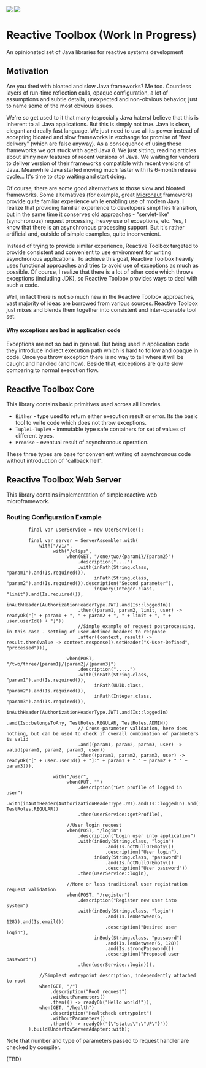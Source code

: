 [![](https://jitpack.io/v/siy/reactive-toolbox.svg)](https://jitpack.io/#siy/reactive-toolbox)
[![](https://jitci.com/gh/siy/reactive-toolbox/svg)](https://jitci.com/gh/siy/reactive-toolbox)


# Reactive Toolbox (Work In Progress) 
An opinionated set of Java libraries for reactive systems development

## Motivation
Are you tired with bloated and slow Java frameworks? Me too. Countless layers of run-time reflection calls, opaque configuration, 
a lot of assumptions and subtle details, unexpected and non-obvious behavior, just to name some of the most obvious issues.

We're so get used to it that many (especially Java haters) believe that this is inherent to all Java applications. But this is 
simply not true. Java is clean, elegant and really fast language. We just need to use all its power instead of accepting bloated 
and slow frameworks in exchange for promise of "fast delivery" (which are false anyway). As a consequence of using those frameworks 
we got stuck with aged Java 8. We just sitting, reading articles about shiny new features of recent versions of Java. We waiting for 
vendors to deliver version of their frameworks compatible with recent versions of Java. Meanwhile Java started moving much faster 
with its 6-month release cycle... It's time to stop waiting and start doing.

Of course, there are some good alternatives to those slow and bloated frameworks. Some alternatives (for example, great 
[Micronaut](https://micronaut.io/) framework) provide quite familiar experience while enabling use of modern Java. 
I realize that providing familiar experience to developers simplifies transition,
but in the same time it conserves old approaches - "servlet-like" (synchronous) request processing, heavy use of exceptions, etc.
Yes, I know that there is an asynchronous processing support. But it's rather artificial and, outside of simple examples, 
quite inconvenient.

Instead of trying to provide similar experience, Reactive Toolbox targeted to provide consistent and convenient to use environment 
for writing asynchronous applications. To achieve this goal, Reactive Toolbox heavily uses functional approaches and tries to avoid 
use of exceptions as much as possible. Of course, I realize that there is a lot of other code which throws exceptions (including JDK), 
so Reactive Toolbox provides ways to deal with such a code.

Well, in fact there is not so much new in the Reactive Toolbox approaches, vast majority of ideas are borrowed from various sources.
Reactive Toolbox just mixes and blends them together into consistent and inter-operable tool set.

#### Why exceptions are bad in application code
Exceptions are not so bad in general. But being used in application code they introduce indirect execution path which is hard to follow
and opaque in code. Once you throw exception there is no way to tell where it will be caught and handled (and how). Beside that, 
exceptions are quite slow comparing to normal execution flow.

## Reactive Toolbox Core

This library contains basic primitives used across all libraries.

- ``Either`` - type used to return either execution result or error. Its the basic tool to write code which does not throw exceptions. 
- ``Tuple1-Tuple9`` - immutable type safe containers for set of values of different types.
- ``Promise`` - eventual result of asynchronous operation.

These three types are base for convenient writing of asynchronous code without introduction of "callback hell".

## Reactive Toolbox Web Server

This library contains implementation of simple reactive web microframework.

### Routing Configuration Example 

```
        final var userService = new UserService();

        final var server = ServerAssembler.with(
            with("/v1/",
                 with("/clips",
                      when(GET, "/one/two/{param1}/{param2}")
                          .description("....")
                          .with(inPath(String.class, "param1").and(Is.required()),
                                inPath(String.class, "param2").and(Is.required()).description("Second parameter"),
                                inQuery(Integer.class, "limit").and(Is.required()),
                                inAuthHeader(AuthorizationHeaderType.JWT).and(Is::loggedIn))
                          .then((param1, param2, limit, user) -> readyOk("[" + param1 + ", " + param2 + ", " + limit + ", " + user.userId() + "]"))
                          //Simple example of request postprocessing, in this case - setting of user-defined headers to response
                          .after((context, result) -> result.then(value -> context.response().setHeader("X-User-Defined", "processed"))),

                      when(POST, "/two/three/{param1}/{param2}/{param3}")
                          .description(".....")
                          .with(inPath(String.class, "param1").and(Is.required()),
                                inPath(UUID.class, "param2").and(Is.required()),
                                inPath(Integer.class, "param3").and(Is.required()),
                                inAuthHeader(AuthorizationHeaderType.JWT).and(Is::loggedIn)
                                                                         .and(Is::belongsToAny, TestRoles.REGULAR, TestRoles.ADMIN))
                          // Cross-parameter validation, here does nothing, but can be used to check if overall combination of parameters is valid
                          .and((param1, param2, param3, user) -> valid(param1, param2, param3, user))
                          .then((param1, param2, param3, user) -> readyOk("[" + user.userId() + "]:" + param1 + " " + param2 + " " + param3))),

                 with("/user",
                      when(PUT, "")
                          .description("Get profile of logged in user")
                          .with(inAuthHeader(AuthorizationHeaderType.JWT).and(Is::loggedIn).and(Is::belongsToAll, TestRoles.REGULAR))
                          .then(userService::getProfile),

                      //User login request
                      when(POST, "/login")
                          .description("Login user into application")
                          .with(inBody(String.class, "login")
                                    .and(Is.notNullOrEmpty())
                                    .description("User login"),
                                inBody(String.class, "password")
                                    .and(Is.notNullOrEmpty())
                                    .description("User password"))
                          .then(userService::login),

                      //More or less traditional user registration request validation
                      when(POST, "/register")
                          .description("Register new user into system")
                          .with(inBody(String.class, "login")
                                    .and(Is.lenBetween(6, 128)).and(Is.email())
                                    .description("Desired user login"),
                                inBody(String.class, "password")
                                    .and(Is.lenBetween(6, 128))
                                    .and(Is.strongPassword())
                                    .description("Proposed user password"))
                          .then(userService::login))),

            //Simplest entrypoint description, independently attached to root
            when(GET, "/")
                .description("Root request")
                .withoutParameters()
                .then(() -> readyOk("Hello world!")),
            when(GET, "/health")
                .description("Healtcheck entrypoint")
                .withoutParameters()
                .then(() -> readyOk("{\"status\":\"UP\"}"))
        ).build(UndertowServerAdapter::with);

```

Note that number and type of parameters passed to request handler are checked by compiler. 

(TBD)
